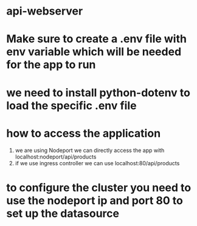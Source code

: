 # api-webserver
# Make sure to create a .env file with env variable which will be needed for the app to run
# we need to install python-dotenv to load the specific .env file 
# how to access the application 
1. we are using Nodeport we can directly access the app with localhost:nodeport/api/products
2. if we use ingress controller we can use localhost:80/api/products

# to configure the cluster you need to use the nodeport ip and port 80 to set up the datasource 